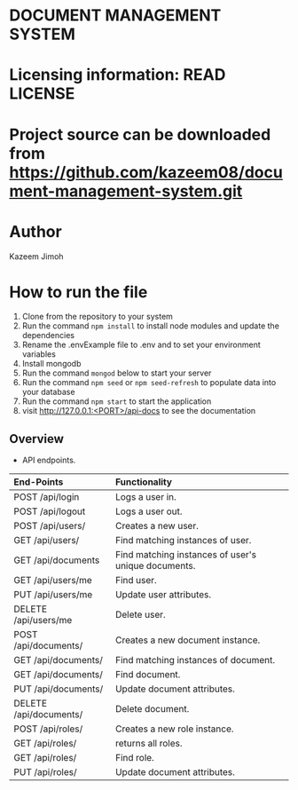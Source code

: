 # DOCUMENT MANAGEMENT SYSTEM

# Licensing information: READ LICENSE

# Project source can be downloaded from https://github.com/kazeem08/document-management-system.git

# Author

Kazeem Jimoh

# How to run the file

1. Clone from the repository to your system
2. Run the command `npm install` to install node modules and update the dependencies
3. Rename the .envExample file to .env and to set your environment variables
4. Install mongodb
5. Run the command `mongod` below to start your server
6. Run the command `npm seed` or `npm seed-refresh` to populate data into your database
7. Run the command `npm start` to start the application
8. visit http://127.0.0.1:<PORT>/api-docs to see the documentation

## Overview

- API endpoints.

| End-Points                 | Functionality                                       |
| :------------------------- | :-------------------------------------------------- |
| POST /api/login            | Logs a user in.                                     |
| POST /api/logout           | Logs a user out.                                    |
| POST /api/users/           | Creates a new user.                                 |
| GET /api/users/            | Find matching instances of user.                    |
| GET /api/documents         | Find matching instances of user's unique documents. |
| GET /api/users/me          | Find user.                                          |
| PUT /api/users/me          | Update user attributes.                             |
| DELETE /api/users/me       | Delete user.                                        |
| POST /api/documents/       | Creates a new document instance.                    |
| GET /api/documents/        | Find matching instances of document.                |
| GET /api/documents/<id>    | Find document.                                      |
| PUT /api/documents/<id>    | Update document attributes.                         |
| DELETE /api/documents/<id> | Delete document.                                    |
| POST /api/roles/           | Creates a new role instance.                        |
| GET /api/roles/            | returns all roles.                                  |
| GET /api/roles/<id>        | Find role.                                          |
| PUT /api/roles/<id>        | Update document attributes.                         |
